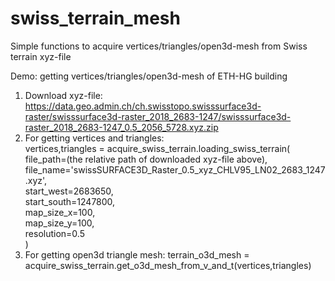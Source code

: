 # swiss_terrain_mesh
Simple functions to acquire vertices/triangles/open3d-mesh from Swiss terrain xyz-file


Demo: getting vertices/triangles/open3d-mesh of ETH-HG building  
  1. Download xyz-file: https://data.geo.admin.ch/ch.swisstopo.swisssurface3d-raster/swisssurface3d-raster_2018_2683-1247/swisssurface3d-raster_2018_2683-1247_0.5_2056_5728.xyz.zip
  2. For getting vertices and triangles:  
        vertices,triangles = acquire_swiss_terrain.loading_swiss_terrain(  
           file_path=(the relative path of downloaded xyz-file above),  
           file_name='swissSURFACE3D_Raster_0.5_xyz_CHLV95_LN02_2683_1247.xyz',  
           start_west=2683650,  
           start_south=1247800,  
           map_size_x=100,  
           map_size_y=100,  
           resolution=0.5  
         )  
  4. For getting open3d triangle mesh: terrain_o3d_mesh = acquire_swiss_terrain.get_o3d_mesh_from_v_and_t(vertices,triangles)
